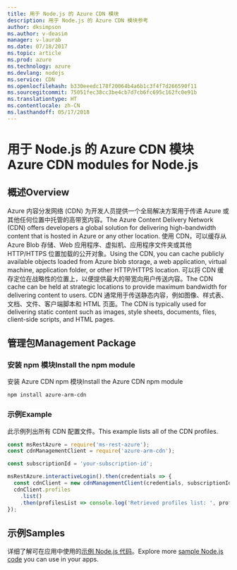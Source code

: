 ```yaml
---
title: 用于 Node.js 的 Azure CDN 模块
description: 用于 Node.js 的 Azure CDN 模块参考
author: dksimpson
ms.author: v-deasim
manager: v-laurab
ms.date: 07/18/2017
ms.topic: article
ms.prod: azure
ms.technology: azure
ms.devlang: nodejs
ms.service: CDN
ms.openlocfilehash: b330eeedc178f20064b4a6b1c3f4f7d266590f11
ms.sourcegitcommit: 75051fec38cc3be4cb7d7cb6fc695c162fc0e91b
ms.translationtype: HT
ms.contentlocale: zh-CN
ms.lasthandoff: 05/17/2018
---
```

# <a name="azure-cdn-modules-for-nodejs"></a><span data-ttu-id="0cffe-103">用于 Node.js 的 Azure CDN 模块</span><span class="sxs-lookup"><span data-stu-id="0cffe-103">Azure CDN modules for Node.js</span></span>

## <a name="overview"></a><span data-ttu-id="0cffe-104">概述</span><span class="sxs-lookup"><span data-stu-id="0cffe-104">Overview</span></span>

<span data-ttu-id="0cffe-105">Azure 内容分发网络 (CDN) 为开发人员提供一个全局解决方案用于传递 Azure 或其他任何位置中托管的高带宽内容。</span><span class="sxs-lookup"><span data-stu-id="0cffe-105">The Azure Content Delivery Network (CDN) offers developers a global solution for delivering high-bandwidth content that is hosted in Azure or any other location.</span></span> <span data-ttu-id="0cffe-106">使用 CDN，可以缓存从 Azure Blob 存储、Web 应用程序、虚拟机、应用程序文件夹或其他 HTTP/HTTPS 位置加载的公开对象。</span><span class="sxs-lookup"><span data-stu-id="0cffe-106">Using the CDN, you can cache publicly available objects loaded from Azure blob storage, a web application, virtual machine, application folder, or other HTTP/HTTPS location.</span></span> <span data-ttu-id="0cffe-107">可以将 CDN 缓存定位在战略性的位置上，以便提供最大的带宽向用户传送内容。</span><span class="sxs-lookup"><span data-stu-id="0cffe-107">The CDN cache can be held at strategic locations to provide maximum bandwidth for delivering content to users.</span></span> <span data-ttu-id="0cffe-108">CDN 通常用于传送静态内容，例如图像、样式表、文档、文件、客户端脚本和 HTML 页面。</span><span class="sxs-lookup"><span data-stu-id="0cffe-108">The CDN is typically used for delivering static content such as images, style sheets, documents, files, client-side scripts, and HTML pages.</span></span>

## <a name="management-package"></a><span data-ttu-id="0cffe-109">管理包</span><span class="sxs-lookup"><span data-stu-id="0cffe-109">Management Package</span></span>

### <a name="install-the-npm-module"></a><span data-ttu-id="0cffe-110">安装 npm 模块</span><span class="sxs-lookup"><span data-stu-id="0cffe-110">Install the npm module</span></span>

<span data-ttu-id="0cffe-111">安装 Azure CDN npm 模块</span><span class="sxs-lookup"><span data-stu-id="0cffe-111">Install the Azure CDN npm module</span></span>

```bash
npm install azure-arm-cdn
```

### <a name="example"></a><span data-ttu-id="0cffe-112">示例</span><span class="sxs-lookup"><span data-stu-id="0cffe-112">Example</span></span>

<span data-ttu-id="0cffe-113">此示例列出所有 CDN 配置文件。</span><span class="sxs-lookup"><span data-stu-id="0cffe-113">This example lists all of the CDN profiles.</span></span>

```javascript
const msRestAzure = require('ms-rest-azure');
const cdnManagementClient = require('azure-arm-cdn');

const subscriptionId = 'your-subscription-id';

msRestAzure.interactiveLogin().then(credentials => {
  const cdnClient = new cdnManagementClient(credentials, subscriptionId);
  cdnClient.profiles
    .list()
    .then(profilesList => console.log('Retrieved profiles list: ', profilesList));
});
```

## <a name="samples"></a><span data-ttu-id="0cffe-114">示例</span><span class="sxs-lookup"><span data-stu-id="0cffe-114">Samples</span></span>

<span data-ttu-id="0cffe-115">详细了解可在应用中使用的[示例 Node.js 代码](https://azure.microsoft.com/resources/samples/?platform=nodejs)。</span><span class="sxs-lookup"><span data-stu-id="0cffe-115">Explore more [sample Node.js code](https://azure.microsoft.com/resources/samples/?platform=nodejs) you can use in your apps.</span></span>
